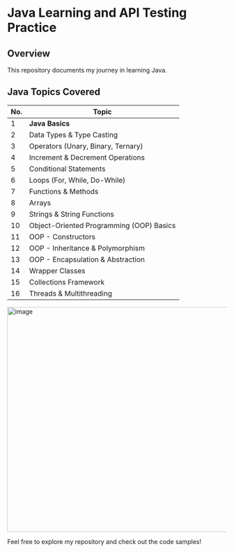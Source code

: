 # Java Learning and API Testing Practice

## Overview
This repository documents my journey in learning Java.

## Java Topics Covered

| No. | Topic |
|----|------------------------------|
| 1  | **Java Basics** |
| 2  | Data Types & Type Casting |
| 3  | Operators (Unary, Binary, Ternary) |
| 4  | Increment & Decrement Operations |
| 5  | Conditional Statements |
| 6  | Loops (For, While, Do-While) |
| 7  | Functions & Methods |
| 8  | Arrays |
| 9  | Strings & String Functions |
| 10 | Object-Oriented Programming (OOP) Basics |
| 11 | OOP - Constructors |
| 12 | OOP - Inheritance & Polymorphism |
| 13 | OOP - Encapsulation & Abstraction |
| 14 | Wrapper Classes |
| 15 | Collections Framework |
| 16 | Threads & Multithreading |

<img width="516" alt="image" src="https://github.com/user-attachments/assets/f2e0d93b-7cd0-4e6a-a439-f18f6f97b968" />

Feel free to explore my repository and check out the code samples!

